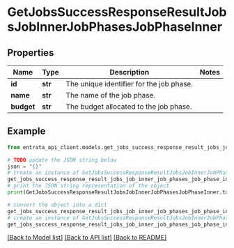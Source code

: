 # GetJobsSuccessResponseResultJobsJobInnerJobPhasesJobPhaseInner


## Properties

Name | Type | Description | Notes
------------ | ------------- | ------------- | -------------
**id** | **str** | The unique identifier for the job phase. | 
**name** | **str** | The name of the job phase. | 
**budget** | **str** | The budget allocated to the job phase. | 

## Example

```python
from entrata_api_client.models.get_jobs_success_response_result_jobs_job_inner_job_phases_job_phase_inner import GetJobsSuccessResponseResultJobsJobInnerJobPhasesJobPhaseInner

# TODO update the JSON string below
json = "{}"
# create an instance of GetJobsSuccessResponseResultJobsJobInnerJobPhasesJobPhaseInner from a JSON string
get_jobs_success_response_result_jobs_job_inner_job_phases_job_phase_inner_instance = GetJobsSuccessResponseResultJobsJobInnerJobPhasesJobPhaseInner.from_json(json)
# print the JSON string representation of the object
print(GetJobsSuccessResponseResultJobsJobInnerJobPhasesJobPhaseInner.to_json())

# convert the object into a dict
get_jobs_success_response_result_jobs_job_inner_job_phases_job_phase_inner_dict = get_jobs_success_response_result_jobs_job_inner_job_phases_job_phase_inner_instance.to_dict()
# create an instance of GetJobsSuccessResponseResultJobsJobInnerJobPhasesJobPhaseInner from a dict
get_jobs_success_response_result_jobs_job_inner_job_phases_job_phase_inner_from_dict = GetJobsSuccessResponseResultJobsJobInnerJobPhasesJobPhaseInner.from_dict(get_jobs_success_response_result_jobs_job_inner_job_phases_job_phase_inner_dict)
```
[[Back to Model list]](../README.md#documentation-for-models) [[Back to API list]](../README.md#documentation-for-api-endpoints) [[Back to README]](../README.md)


